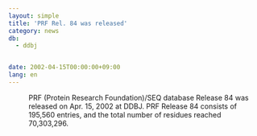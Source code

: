 ```yaml
---
layout: simple
title: 'PRF Rel. 84 was released'
category: news
db:
  - ddbj


date: 2002-04-15T00:00:00+09:00
lang: en
---
```


<dd>PRF (Protein Research Foundation)/SEQ database Release 84 was released on Apr. 15, 2002 at DDBJ. PRF Release 84 consists of 195,560 entries, and the total number of residues reached 70,303,296.</dd>
